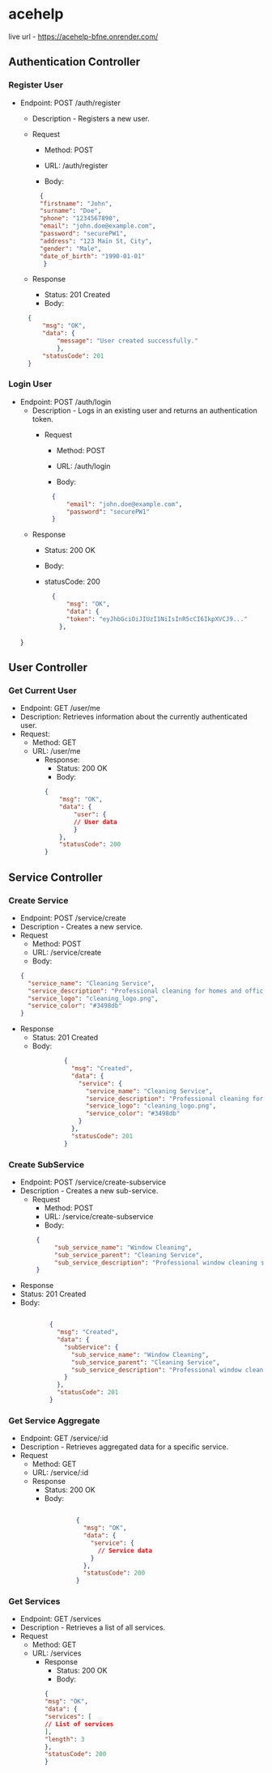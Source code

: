 # acehelp


live url - https://acehelp-bfne.onrender.com/
## Authentication Controller

### Register User

* Endpoint: POST /auth/register

  * Description  - Registers a new user.

  * Request

      * Method: POST

      * URL: /auth/register

      * Body:

      ```json
        {
        "firstname": "John",
        "surname": "Doe",
        "phone": "1234567890",
        "email": "john.doe@example.com",
        "password": "securePW1",
        "address": "123 Main St, City",
        "gender": "Male",
        "date_of_birth": "1990-01-01"
         }

  * Response
    * Status: 201 Created
    * Body:

  ```json
    {
        "msg": "OK",
        "data": {
            "message": "User created successfully."
            },
        "statusCode": 201
    }

### Login User

* Endpoint: POST /auth/login
  * Description - Logs in an existing user and returns an authentication token.
    * Request

        * Method: POST

        * URL: /auth/login

        * Body:

        ```json
          {
              "email": "john.doe@example.com",
              "password": "securePW1"
          }

  * Response
    * Status: 200 OK
    * Body:
    * statusCode: 200

      ```json
        {
            "msg": "OK",
            "data": {
            "token": "eyJhbGciOiJIUzI1NiIsInR5cCI6IkpXVCJ9..."
          },
  }

## User Controller
### Get Current User
* Endpoint: GET /user/me
* Description: Retrieves information about the currently authenticated user.
* Request:
  * Method: GET
  * URL: /user/me
    * Response:
      * Status: 200 OK 
      * Body:
      ```json
      {
          "msg": "OK",
          "data": {
              "user": {
              // User data
              }
          },
          "statusCode": 200
      }

## Service Controller
### Create Service

* Endpoint: POST /service/create
* Description - Creates a new service.
* Request 
  * Method: POST 
  * URL: /service/create 
  * Body:
  ```json
  {
    "service_name": "Cleaning Service",
    "service_description": "Professional cleaning for homes and offices",
    "service_logo": "cleaning_logo.png",
    "service_color": "#3498db"
  }

* Response 
  * Status: 201 Created 
  * Body:
  ```json
              {
                "msg": "Created",
                "data": {
                  "service": {
                    "service_name": "Cleaning Service",
                    "service_description": "Professional cleaning for homes and offices",
                    "service_logo": "cleaning_logo.png",
                    "service_color": "#3498db"
                  }
                },
                "statusCode": 201
              }

### Create SubService
* Endpoint: POST /service/create-subservice 
* Description - Creates a new sub-service. 
  * Request 
    * Method: POST 
    * URL: /service/create-subservice 
    * Body:
    ```json
     {
          "sub_service_name": "Window Cleaning",
          "sub_service_parent": "Cleaning Service",
          "sub_service_description": "Professional window cleaning service for homes and offices"
     }

* Response 
* Status: 201 Created 
* Body:
    ```json

            {
              "msg": "Created",
              "data": {
                "subService": {
                  "sub_service_name": "Window Cleaning",
                  "sub_service_parent": "Cleaning Service",
                  "sub_service_description": "Professional window cleaning service for homes and offices"
                }
              },
              "statusCode": 201
            }

### Get Service Aggregate
* Endpoint: GET /service/:id
* Description - Retrieves aggregated data for a specific service. 
* Request 
  * Method: GET 
  * URL: /service/:id 
  * Response 
    * Status: 200 OK
    * Body:
    ```json

                {
                  "msg": "OK",
                  "data": {
                    "service": {
                      // Service data
                    }
                  },
                  "statusCode": 200
                }

### Get Services
* Endpoint: GET /services
* Description - Retrieves a list of all services.
* Request 
  * Method: GET
  * URL: /services
    * Response
      * Status: 200 OK
      * Body:
      ```json
      {
      "msg": "OK",
      "data": {
      "services": [
      // List of services
      ],
      "length": 3
      },
      "statusCode": 200
      }
